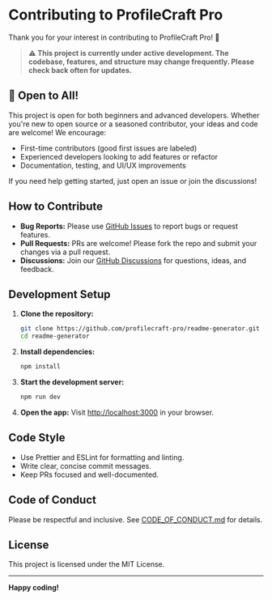 # Contributing to ProfileCraft Pro

Thank you for your interest in contributing to ProfileCraft Pro! 🚀

> **⚠️ This project is currently under active development. The codebase, features, and structure may change frequently. Please check back often for updates.**

## 🤗 Open to All!

This project is open for both beginners and advanced developers. Whether you're new to open source or a seasoned contributor, your ideas and code are welcome! We encourage:

- First-time contributors (good first issues are labeled)
- Experienced developers looking to add features or refactor
- Documentation, testing, and UI/UX improvements

If you need help getting started, just open an issue or join the discussions!

## How to Contribute

- **Bug Reports:** Please use [GitHub Issues](https://github.com/profilecraft-pro/readme-generator/issues) to report bugs or request features.
- **Pull Requests:** PRs are welcome! Please fork the repo and submit your changes via a pull request.
- **Discussions:** Join our [GitHub Discussions](https://github.com/profilecraft-pro/readme-generator/discussions) for questions, ideas, and feedback.

## Development Setup

1. **Clone the repository:**
   ```sh
   git clone https://github.com/profilecraft-pro/readme-generator.git
   cd readme-generator
   ```
2. **Install dependencies:**
   ```sh
   npm install
   ```
3. **Start the development server:**
   ```sh
   npm run dev
   ```
4. **Open the app:**
   Visit [http://localhost:3000](http://localhost:3000) in your browser.

## Code Style
- Use Prettier and ESLint for formatting and linting.
- Write clear, concise commit messages.
- Keep PRs focused and well-documented.

## Code of Conduct
Please be respectful and inclusive. See [CODE_OF_CONDUCT.md](CODE_OF_CONDUCT.md) for details.

## License
This project is licensed under the MIT License.

---

**Happy coding!**
